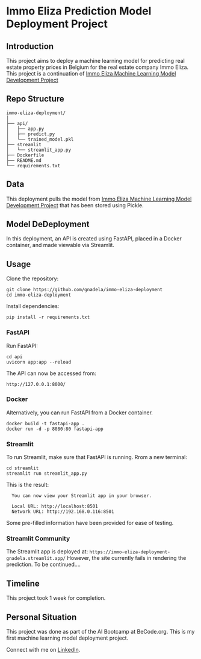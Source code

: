 # Immo Eliza Prediction Model Deployment Project
## Introduction

This project aims to deploy a machine learning model for predicting real estate property prices in Belgium for the real estate company Immo Eliza. This project is a continuation of [Immo Eliza Machine Learning Model Development Project](https://github.com/gnadela/immo-eliza-ml/blob/main/README.md)


## Repo Structure
```
immo-eliza-deployment/
│
├── api/
│   ├── app.py
│   ├── predict.py
│   └── trained_model.pkl
├── streamlit
│   └── streamlit_app.py
├── Dockerfile
├── README.md
└── requirements.txt
```


## Data

This deployment pulls the model from [Immo Eliza Machine Learning Model Development Project](https://github.com/gnadela/immo-eliza-ml/blob/main/README.md) that has been stored using Pickle. 


## Model DeDeployment

In this deployment, an API is created using FastAPI, placed in a Docker container, and made viewable via Streamlit.





## Usage

Clone the repository:

```
git clone https://github.com/gnadela/immo-eliza-deployment
cd immo-eliza-deployment
```

Install dependencies:
```
pip install -r requirements.txt
```
### FastAPI
Run FastAPI:
```
cd api
uvicorn app:app --reload
```
The API can now be accessed from:
```
http://127.0.0.1:8000/
```
### Docker

Alternatively, you can run FastAPI from a Docker container.
```
docker build -t fastapi-app .
docker run -d -p 8080:80 fastapi-app
```
### Streamlit
To run Streamlit, make sure that FastAPI is running. Rrom a new terminal:
```
cd streamlit
streamlit run streamlit_app.py
```
This is the result:
```
  You can now view your Streamlit app in your browser.

  Local URL: http://localhost:8501
  Network URL: http://192.168.0.116:8501
```
 Some pre-filled information have been provided for ease of testing.  

 ### Streamlit Community

 The Streamlit app is deployed at:
`
 https://immo-eliza-deployment-gnadela.streamlit.app/
`
However, the site currently fails in rendering the prediction. To be continued....


## Timeline
This project took 1 week for completion.

## Personal Situation

This project was done as part of the AI Bootcamp at BeCode.org. This is my first machine learning model deployment project.

Connect with me on [LinkedIn](https://www.linkedin.com/in/geraldine-nadela-60827a11/).